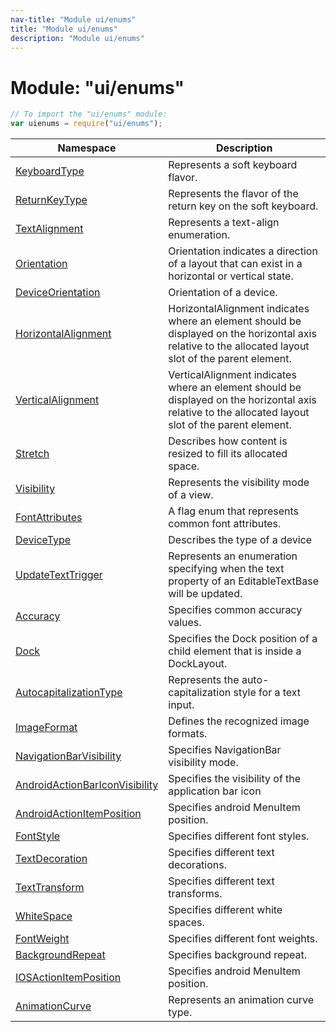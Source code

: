 ```yaml
---
nav-title: "Module ui/enums"
title: "Module ui/enums"
description: "Module ui/enums"
---
```

# Module: "ui/enums"

``` JavaScript
// To import the "ui/enums" module:
var uienums = require("ui/enums");
```

Namespace | Description
------|------------
[KeyboardType](../../ui/enums/KeyboardType/) | Represents a soft keyboard flavor.
[ReturnKeyType](../../ui/enums/ReturnKeyType/) | Represents the flavor of the return key on the soft keyboard.
[TextAlignment](../../ui/enums/TextAlignment/) | Represents a text-align enumeration.
[Orientation](../../ui/enums/Orientation/) | Orientation indicates a direction of a layout that can exist in a horizontal or vertical state.
[DeviceOrientation](../../ui/enums/DeviceOrientation/) | Orientation of a device.
[HorizontalAlignment](../../ui/enums/HorizontalAlignment/) | HorizontalAlignment indicates where an element should be displayed on the horizontal axis relative to the allocated layout slot of the parent element.
[VerticalAlignment](../../ui/enums/VerticalAlignment/) | VerticalAlignment indicates where an element should be displayed on the horizontal axis relative to the allocated layout slot of the parent element.
[Stretch](../../ui/enums/Stretch/) | Describes how content is resized to fill its allocated space.
[Visibility](../../ui/enums/Visibility/) | Represents the visibility mode of a view.
[FontAttributes](../../ui/enums/FontAttributes/) | A flag enum that represents common font attributes.
[DeviceType](../../ui/enums/DeviceType/) | Describes the type of a device
[UpdateTextTrigger](../../ui/enums/UpdateTextTrigger/) | Represents an enumeration specifying when the text property of an EditableTextBase will be updated.
[Accuracy](../../ui/enums/Accuracy/) | Specifies common accuracy values.
[Dock](../../ui/enums/Dock/) | Specifies the Dock position of a child element that is inside a DockLayout.
[AutocapitalizationType](../../ui/enums/AutocapitalizationType/) | Represents the auto-capitalization style for a text input.
[ImageFormat](../../ui/enums/ImageFormat/) | Defines the recognized image formats.
[NavigationBarVisibility](../../ui/enums/NavigationBarVisibility/) | Specifies NavigationBar visibility mode.
[AndroidActionBarIconVisibility](../../ui/enums/AndroidActionBarIconVisibility/) | Specifies the visibility of the application bar icon
[AndroidActionItemPosition](../../ui/enums/AndroidActionItemPosition/) | Specifies android MenuItem position.
[FontStyle](../../ui/enums/FontStyle/) | Specifies different font styles.
[TextDecoration](../../ui/enums/TextDecoration/) | Specifies different text decorations.
[TextTransform](../../ui/enums/TextTransform/) | Specifies different text transforms.
[WhiteSpace](../../ui/enums/WhiteSpace/) | Specifies different white spaces.
[FontWeight](../../ui/enums/FontWeight/) | Specifies different font weights.
[BackgroundRepeat](../../ui/enums/BackgroundRepeat/) | Specifies background repeat.
[IOSActionItemPosition](../../ui/enums/IOSActionItemPosition/) | Specifies android MenuItem position.
[AnimationCurve](../../ui/enums/AnimationCurve/) | Represents an animation curve type.